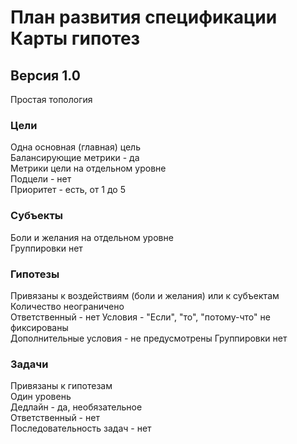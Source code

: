 # План развития спецификации Карты гипотез  

## Версия 1.0
Простая топология  

### Цели  
Одна основная (главная) цель  
Балансирующие метрики - да  
Метрики цели на отдельном уровне  
Подцели - нет  
Приоритет - есть, от 1 до 5

### Субъекты  
Боли и желания на отдельном уровне  
Группировки нет  

### Гипотезы  
Привязаны к воздействиям (боли и желания) или к субъектам 
Количество неограничено  
Ответственный - нет
Условия - "Если", "то", "потому-что" не фиксированы  
Дополнительные условия - не предусмотрены
Группировки нет

### Задачи  
Привязаны к гипотезам  
Один уровень  
Дедлайн - да, необязательное  
Ответственный - нет  
Последовательность задач - нет  

